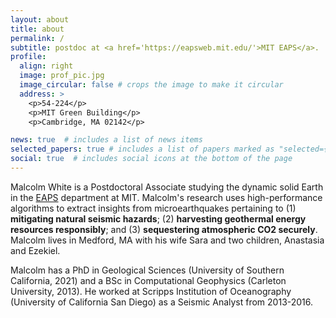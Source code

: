 ```yaml
---
layout: about
title: about
permalink: /
subtitle: postdoc at <a href='https://eapsweb.mit.edu/'>MIT EAPS</a>.
profile:
  align: right
  image: prof_pic.jpg
  image_circular: false # crops the image to make it circular
  address: >
    <p>54-224</p>
    <p>MIT Green Building</p>
    <p>Cambridge, MA 02142</p>

news: true  # includes a list of news items
selected_papers: true # includes a list of papers marked as "selected={true}"
social: true  # includes social icons at the bottom of the page
---
```


Malcolm White is a Postdoctoral Associate studying the dynamic solid Earth in the <a href='https://eapsweb.mit.edu'>EAPS</a> department at MIT. Malcolm's research  uses high-performance algorithms to extract insights from microearthquakes pertaining to (1) <b>mitigating natural seismic hazards</b>; (2) <b>harvesting geothermal energy resources responsibly</b>; and (3) <b>sequestering atmospheric CO2 securely</b>. Malcolm lives in Medford, MA with his wife Sara and two children, Anastasia and Ezekiel.

Malcolm has a PhD in Geological Sciences (University of Southern California, 2021) and a BSc in Computational Geophysics (Carleton University, 2013). He worked at Scripps Institution of Oceanography (University of California San Diego) as a Seismic Analyst from 2013-2016.
